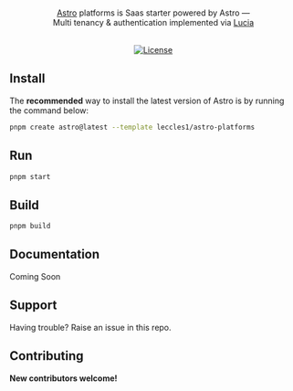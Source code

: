 

<p align="center">
  <br/>
  <a href="https://astro.build">Astro</a> platforms is Saas starter powered by Astro &mdash;
  <br/>
  Multi tenancy & authentication implemented via <a href="https://lucia-auth.com/">Lucia</a>
  <br/><br/>
</p>

<div align="center">

[![License](https://img.shields.io/badge/License-MIT-blue.svg)](https://github.com/withastro/astro/blob/main/LICENSE)

</div>

## Install

The **recommended** way to install the latest version of Astro is by running the command below:

```bash
pnpm create astro@latest --template leccles1/astro-platforms
```

## Run
```bash
pnpm start
```

## Build

```bash
pnpm build
```
## Documentation

Coming Soon

## Support

Having trouble? Raise an issue in this repo.

## Contributing

**New contributors welcome!**
